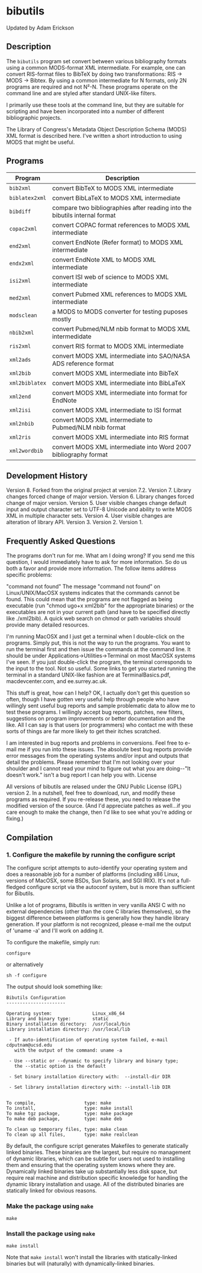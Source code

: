 # bibutils

Updated by Adam Erickson

## Description

The `bibutils` program set convert between various bibliography formats using a common MODS-format XML intermediate. For example, one can convert RIS-format files to BibTeX by doing two transformations: RIS -> MODS -> Bibtex. By using a common intermediate for N formats, only 2N programs are required and not N²-N. These programs operate on the command line and are styled after standard UNIX-like filters.

I primarily use these tools at the command line, but they are suitable for scripting and have been incorporated into a number of different bibliographic projects.

The Library of Congress's Metadata Object Description Schema (MODS) XML format is described here. I've written a short introduction to using MODS that might be useful.

## Programs

| Program         | Description                                                                    |
| --------------- | ------------------------------------------------------------------------------ |
| `bib2xml`       |    convert BibTeX to MODS XML intermediate                                     |
| `biblatex2xml`  |    convert BibLaTeX to MODS XML intermediate                                   |
| `bibdiff`       |    compare two bibliographies after reading into the bibutils internal format  |
| `copac2xml`     |    convert COPAC format references to MODS XML intermediate                    |
| `end2xml`       |    convert EndNote (Refer format) to MODS XML intermediate                     |
| `endx2xml`      |    convert EndNote XML to MODS XML intermediate                                |
| `isi2xml`       |    convert ISI web of science to MODS XML intermediate                         |
| `med2xml`       |    convert Pubmed XML references to MODS XML intermediate                      |
| `modsclean` 	  |    a MODS to MODS converter for testing puposes mostly                         |
| `nbib2xml`      |    convert Pubmed/NLM nbib format to MODS XML intermedidate                    |
| `ris2xml`       |    convert RIS format to MODS XML intermediate                                 |
| `xml2ads`       |    convert MODS XML intermediate into SAO/NASA ADS reference format            |
| `xml2bib`       |    convert MODS XML intermediate into BibTeX                                   |
| `xml2biblatex`  |    convert MODS XML intermediate into BibLaTeX                                 |
| `xml2end`       |    convert MODS XML intermediate into format for EndNote                       |
| `xml2isi`       |    convert MODS XML intermediate to ISI format                                 |
| `xml2nbib`      |    convert MODS XML intermediate to Pubmed/NLM nbib format                     |
| `xml2ris`       |    convert MODS XML intermediate into RIS format                               |
| `xml2wordbib`   |    convert MODS XML intermediate into Word 2007 bibliography format            |

## Development History

Version 8. Forked from the original project at version 7.2.
Version 7. Library changes forced change of major version.
Version 6. Library changes forced change of major version.
Version 5. User visible changes change default input and output character set to UTF-8 Unicode and ability to write MODS XML in multiple character sets.
Version 4. User visible changes are alteration of library API.
Version 3.
Version 2.
Version 1.

## Frequently Asked Questions

The programs don't run for me. What am I doing wrong? If you send me this question, I would immediately have to ask for more information. So do us both a favor and provide more information. The follow items address specific problems:

"command not found" The message "command not found" on Linux/UNIX/MacOSX systems indicates that the commands cannot be found. This could mean that the programs are not flagged as being executable (run "chmod ugo+x xml2bib" for the appropriate binaries) or the executables are not in your current path (and have to be specified directly like ./xml2bib). A quick web search on chmod or path variables should provide many detailed resources.

I'm running MacOSX and I just get a terminal when I double-click on the programs. Simply put, this is not the way to run the programs. You want to run the terminal first and then issue the commands at the command line. It should be under Applications->Utilities->Terminal on most MacOSX systems I've seen. If you just double-click the program, the terminal corresponds to the input to the tool. Not so useful. Some links to get you started running the terminal in a standard UNIX-like fashion are at TerminalBasics.pdf, macdevcenter.com, and ee.surrey.ac.uk.

This stuff is great, how can I help? OK, I actually don't get this question so often, though I have gotten very useful help through people who have willingly sent useful bug reports and sample problematic data to allow me to test these programs. I willingly accept bug reports, patches, new filters, suggestions on program improvements or better documentation and the like. All I can say is that users (or programmers) who contact me with these sorts of things are far more likely to get their itches scratched.

I am interested in bug reports and problems in conversions. Feel free to e-mail me if you run into these issues. The absolute best bug reports provide error messages from the operating systems and/or input and outputs that detail the problems. Please remember that I'm not looking over your shoulder and I cannot read your mind to figure out what you are doing--"It doesn't work." isn't a bug report I can help you with.
License

All versions of bibutils are relased under the GNU Public License (GPL) version 2. In a nutshell, feel free to download, run, and modify these programs as required. If you re-release these, you need to release the modified version of the source. (And I'd appreciate patches as well...if you care enough to make the change, then I'd like to see what you're adding or fixing.)

## Compilation

### 1. Configure the makefile by running the configure script

The configure script attempts to auto-identify your operating system
and does a reasonable job for a number of platforms (including x86 Linux,
versions of MacOSX, some BSDs, Sun Solaris, and SGI IRIX).  It's not a 
full-fledged configure script via the autoconf system, but is more than 
sufficient for Bibutils.

Unlike a lot of programs, Bibutils is written in very vanilla ANSI C
with no external dependencies (other than the core C libraries themselves),
so the biggest difference between platforms is generally how they
handle library generation.  If your platform is not recognized, please
e-mail me the output of 'uname -a' and I'll work on adding it.

To configure the makefile, simply run:

```shell
configure
```

or alternatively

```shell
sh -f configure
```

The output should look something like:

```shell
Bibutils Configuration
----------------------

Operating system:               Linux_x86_64
Library and binary type:        static
Binary installation directory:  /usr/local/bin
Library installation directory: /usr/local/lib

 - If auto-identification of operating system failed, e-mail cdputnam@ucsd.edu
   with the output of the command: uname -a

 - Use --static or --dynamic to specify library and binary type;
   the --static option is the default

 - Set binary installation directory with:  --install-dir DIR

 - Set library installation directory with: --install-lib DIR


To compile,                  type: make
To install,                  type: make install
To make tgz package,         type: make package
To make deb package,         type: make deb

To clean up temporary files, type: make clean
To clean up all files,       type: make realclean
```

By default, the configure script generates Makefiles to generate statically
linked binaries.  These binaries are the largest, but require no management of
dynamic libraries, which can be subtle for users not used to installing
them and ensuring that the operating system knows where they are.
Dynamically linked binaries take up substantially less disk space, but require
real machine and distribution specific knowledge for handling the dynamic
library installation and usage.  All of the distributed binaries are statically
linked for obvious reasons.

### Make the package using `make`

```shell
make
```

### Install the package using `make`

```shell
make install
```

Note that `make install` won't install the libraries with statically-linked binaries but will (naturally) with dynamically-linked binaries.

